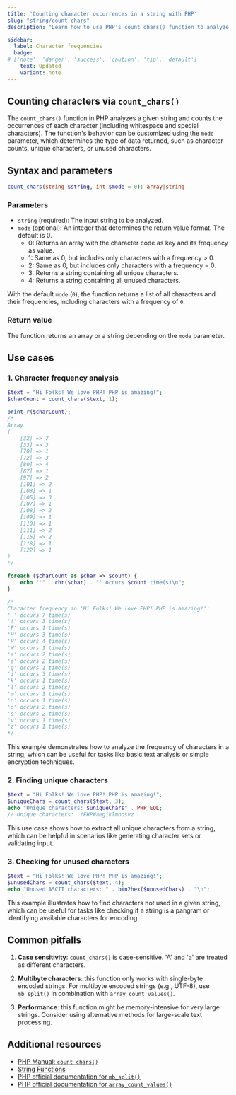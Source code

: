 ```yaml
---
title: 'Counting character occurrences in a string with PHP'
slug: "string/count-chars"
description: "Learn how to use PHP's count_chars() function to analyze strings by counting character occurrences, identifying unique or unused characters, and more."

sidebar:
  label: Character frequencies
  badge:
# ['note', 'danger', 'success', 'caution', 'tip', 'default']
    text: Updated
    variant: note
---
```


## Counting characters via `count_chars()`

The `count_chars()` function in PHP analyzes a given string and counts the occurrences of each character (including whitespace and special characters). The function's behavior can be customized using the `mode` parameter, which determines the type of data returned, such as character counts, unique characters, or unused characters.

## Syntax and parameters

```php
count_chars(string $string, int $mode = 0): array|string
```

### Parameters

- `string` (required): The input string to be analyzed.
- `mode` (optional): An integer that determines the return value format. The default is 0.
  - 0: Returns an array with the character code as key and its frequency as value.
  - 1: Same as 0, but includes only characters with a frequency > 0.
  - 2: Same as 0, but includes only characters with a frequency = 0.
  - 3: Returns a string containing all unique characters.
  - 4: Returns a string containing all unused characters.

With the default `mode` (`0`), the function returns a list of all characters and their frequencies, including characters with a frequency of `0`.

### Return value

The function returns an array or a string depending on the `mode` parameter.

## Use cases

### 1. Character frequency analysis

```php
$text = "Hi Folks! We love PHP! PHP is amazing!";
$charCount = count_chars($text, 1);

print_r($charCount);
/*
Array
(
    [32] => 7
    [33] => 3
    [70] => 1
    [72] => 3
    [80] => 4
    [87] => 1
    [97] => 2
    [101] => 2
    [103] => 1
    [105] => 3
    [107] => 1
    [108] => 2
    [109] => 1
    [110] => 1
    [111] => 2
    [115] => 2
    [118] => 1
    [122] => 1
)
*/

foreach ($charCount as $char => $count) {
    echo "'" . chr($char) . "' occurs $count time(s)\n";
}

/*
Character frequency in 'Hi Folks! We love PHP! PHP is amazing!':
' ' occurs 7 time(s)
'!' occurs 3 time(s)
'F' occurs 1 time(s)
'H' occurs 3 time(s)
'P' occurs 4 time(s)
'W' occurs 1 time(s)
'a' occurs 2 time(s)
'e' occurs 2 time(s)
'g' occurs 1 time(s)
'i' occurs 3 time(s)
'k' occurs 1 time(s)
'l' occurs 2 time(s)
'm' occurs 1 time(s)
'n' occurs 1 time(s)
'o' occurs 2 time(s)
's' occurs 2 time(s)
'v' occurs 1 time(s)
'z' occurs 1 time(s)
*/
```

This example demonstrates how to analyze the frequency of characters in a string, which can be useful for tasks like basic text analysis or simple encryption techniques.

### 2. Finding unique characters

```php
$text = "Hi Folks! We love PHP! PHP is amazing!";
$uniqueChars = count_chars($text, 3);
echo "Unique characters: $uniqueChars" . PHP_EOL;
// Unique characters:  !FHPWaegiklmnosvz
```

This use case shows how to extract all unique characters from a string, which can be helpful in scenarios like generating character sets or validating input.

### 3. Checking for unused characters

```php
$text = "Hi Folks! We love PHP! PHP is amazing!";
$unusedChars = count_chars($text, 4);
echo "Unused ASCII characters: " . bin2hex($unusedChars) . "\n";
```

This example illustrates how to find characters not used in a given string, which can be useful for tasks like checking if a string is a pangram or identifying available characters for encoding.

## Common pitfalls

1. **Case sensitivity**: `count_chars()` is case-sensitive. 'A' and 'a' are treated as different characters.

2. **Multibyte characters**: this function only works with single-byte encoded strings. For multibyte encoded strings (e.g., UTF-8), use `mb_split()` in combination with `array_count_values()`.

3. **Performance**: this function might be memory-intensive for very large strings. Consider using alternative methods for large-scale text processing.

## Additional resources

- [PHP Manual: `count_chars()`](https://www.php.net/manual/en/function.count-chars.php)
- [String Functions](/05-string/00-str-intro/)
- [PHP official documentation for `mb_split()`](https://www.php.net/manual/en/function.mb-split.php)
- [PHP official documentation for `array_count_values()`](https://www.php.net/manual/en/function.array-count-values.php)
